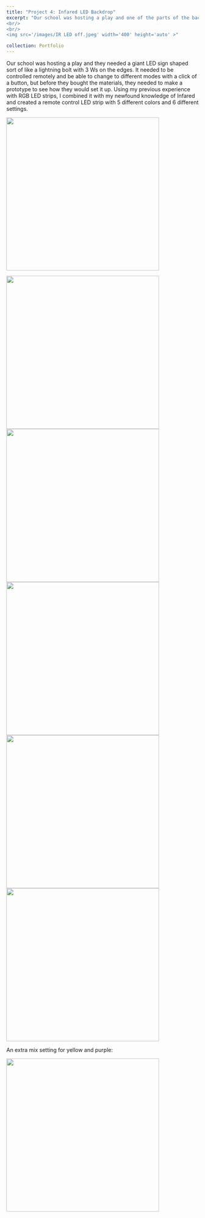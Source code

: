 ```yaml
---
title: "Project 4: Infared LED Backdrop"
excerpt: "Our school was hosting a play and one of the parts of the backdrop was a giant LED sign for a backdrop, but before they spent money on LEDs, they needed someone to create a prototype controlled by an Infared remote. It was my first time using Infared, but I loved how it turned out. It has 6 different settings with 5 different colors.
<br/>
<br/>
<img src='/images/IR LED off.jpeg' width='400' height='auto' >"

collection: Portfolio
---
```


Our school was hosting a play and they needed a giant LED sign shaped sort of like a lightning bolt with 3 Ws on the edges. It needed to be controlled remotely and be able to change to different modes with a click of a button, but before they bought the materials, they needed to make a prototype to see how they would set it up. Using my previous experience with RGB LED strips, I combined it with my newfound knowledge of Infared and created a remote control LED strip with 5 different colors and 6 different settings.
<p></p>
<img src='/images/IR LED off.jpeg' width='400' height='auto' >
<p></p>
<img src='/images/IR LED Blue.jpeg' width='400' height='auto' >
<img src='/images/IR LED Green.jpeg' width='400' height='auto' >
<img src='/images/IR LED Red.jpeg' width='400' height='auto' >
<img src='/images/IR LED Yellow.jpeg' width='400' height='auto' >
<img src='/images/IR LED Purple.jpeg' width='400' height='auto' >
<p></p>
An extra mix setting for yellow and purple:
<p></p>
<img src='/images/IR LED Mix.jpeg' width='400' height='auto' >


